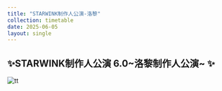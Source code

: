 ```yaml
---
title: "STARWINK制作人公演-洛黎"
collection: timetable
date: 2025-06-05
layout: single
---
```


## ✨STARWINK制作人公演 6.0~洛黎制作人公演~ ✨

![tt](/timetable/2025/06/05/5_0.jpg)

